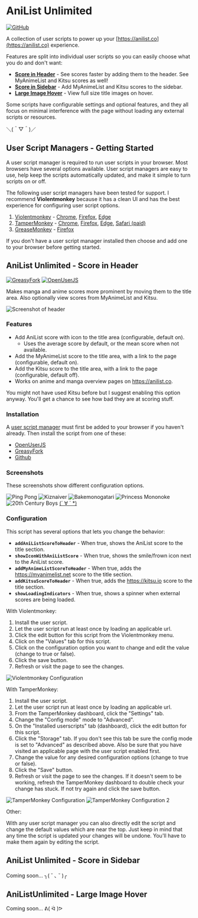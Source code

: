 AniList Unlimited
=================

[![GitHub](https://img.shields.io/github/license/mysticflute/ani-list-unlimited?style=for-the-badge)](LICENSE)

A collection of user scripts to power up your [https://anilist.co](https://anilist.co) experience.

Features are split into individual user scripts so you can easily choose what you do and don't want:

* __[Score in Header](#anilist-unlimited---score-in-header)__ - See scores faster by adding them to the header. See MyAnimeList and Kitsu scores as well!
* __[Score in Sidebar](#anilist-unlimited---score-in-sidebar)__ - Add MyAnimeList and Kitsu scores to the sidebar.
* __[Large Image Hover](#anilist-unlimited---score-in-sidebar)__ - View full size title images on hover.

Some scripts have configurable settings and optional features, and they all focus on minimal interference with the page without loading any external scripts or resources.

＼(＾▽＾)／

## User Script Managers - Getting Started

A user script manager is required to run user scripts in your browser. Most browsers have several options available. User script managers are easy to use, help keep the scripts automatically updated, and make it simple to turn scripts on or off.

The following user script managers have been tested for support. I recommend **Violentmonkey** because it has a clean UI and has the best experience for configuring user script options.

1. [Violentmonkey](https://violentmonkey.github.io/) -
      [Chrome](https://chrome.google.com/webstore/detail/violent-monkey/jinjaccalgkegednnccohejagnlnfdag),
      [Firefox](https://addons.mozilla.org/firefox/addon/violentmonkey/),
      [Edge](https://microsoftedge.microsoft.com/addons/detail/eeagobfjdenkkddmbclomhiblgggliao)
2. [TamperMonkey](https://www.tampermonkey.net/) -
      [Chrome](https://chrome.google.com/webstore/detail/dhdgffkkebhmkfjojejmpbldmpobfkfo),
      [Firefox](https://addons.mozilla.org/en-US/firefox/addon/tampermonkey/),
      [Edge](https://www.microsoft.com/store/apps/9NBLGGH5162S),
      [Safari (paid)](https://apps.apple.com/us/app/tampermonkey/id1482490089)
3. [GreaseMonkey](https://addons.mozilla.org/en-US/firefox/addon/greasemonkey/) -
      [Firefox](https://addons.mozilla.org/en-US/firefox/addon/greasemonkey/)

If you don't have a user script manager installed then choose and add one to your browser before getting started.

## AniList Unlimited - Score in Header

[![GreasyFork](https://img.shields.io/badge/dynamic/json?style=for-the-badge&color=orange&label=Greasy%20Fork&query=%24.version&url=https%3A%2F%2Frunkit.io%2Fmysticflute%2Fuserscripts%2Fbranches%2Fmaster%2Fgreasyfork%2F404465)](https://greasyfork.org/en/scripts/404465-anilist-unlimited-score-in-header)
[![OpenUserJS](https://img.shields.io/badge/dynamic/json?style=for-the-badge&color=blue&label=OpenUserJS&query=%24.version&url=https%3A%2F%2Frunkit.io%2Fmysticflute%2Fuserscripts%2Fbranches%2Fmaster%2Fopenuserjs%2Fmysticflute%2FAniList_Unlimited_-_Score_in_Header)](https://openuserjs.org/scripts/mysticflute/AniList_Unlimited_-_Score_in_Header)

Makes manga and anime scores more prominent by moving them to the title area. Also optionally view scores from MyAnimeList and Kitsu.

![Screenshot of header](/screenshots/header-scores.png)

### Features

- Add AniList score with icon to the title area (configurable, default on).
  - Uses the average score by default, or the mean score when not available.
- Add the MyAnimeList score to the title area, with a link to the page (configurable, default on).
- Add the Kitsu score to the title area, with a link to the page (configurable, default off).
- Works on anime and manga overview pages on https://anilist.co.

You might not have used Kitsu before but I suggest enabling this option anyway. You'll get a chance to see how bad they are at scoring stuff.

### Installation

A [user script manager](#user-script-managers---getting-started) must first be added to your browser if you haven't already. Then install the script from one of these:

- [OpenUserJS](https://openuserjs.org/scripts/mysticflute/AniList_Unlimited_-_Score_in_Header)
- [GreasyFork](https://greasyfork.org/en/scripts/404465-anilist-unlimited-score-in-header)
- [Github](https://github.com/mysticflute/ani-list-unlimited/raw/master/score-in-header.user.js)

### Screenshots

These screenshots show different configuration options.

![Ping Pong](/screenshots/pingpong.png)
![Kiznaiver](/screenshots/kiznaiver.png)
![Bakemonogatari](/screenshots/bakemonogatari.png)
![Princess Mononoke](/screenshots/mononoke.png)
![20th Century Boys](/screenshots/centuryboys.png)
[(´ ∀ ` *)](/screenshots/readme.md)

### Configuration

This script has several options that lets you change the behavior:

- **`addAniListScoreToHeader`** - When true, shows the AniList score to the title section.
- **`showIconWithAniListScore`** - When true, shows the smile/frown icon next to the AniList score.
- **`addMyAnimeListScoreToHeader`** - When true, adds the https://myanimelist.net score to the title section.
- **`addKitsuScoreToHeader`** - When true, adds the https://kitsu.io score to the title section.
- **`showLoadingIndicators`** - When true, shows a spinner when external scores are being loaded.

With Violentmonkey:

1. Install the user script.
2. Let the user script run at least once by loading an applicable url.
3. Click the edit button for this script from the Violentmonkey menu.
4. Click on the "Values" tab for this script.
5. Click on the configuration option you want to change and edit the value (change to true or false).
6. Click the save button.
7. Refresh or visit the page to see the changes.

![Violentmonkey Configuration](/screenshots/violentmonkey.png)

With TamperMonkey:

1. Install the user script.
2. Let the user script run at least once by loading an applicable url.
3. From the TamperMonkey dashboard, click the "Settings" tab.
4. Change the "Config mode" mode to "Advanced".
5. On the "Installed userscripts" tab (dashboard), click the edit button for this script.
6. Click the "Storage" tab. If you don't see this tab be sure the config mode is set to "Advanced" as described above. Also be sure that you have visited an applicable page with the user script enabled first.
7. Change the value for any desired configuration options (change to true or false).
8. Click the "Save" button.
9. Refresh or visit the page to see the changes. If it doesn't seem to be working, refresh the TamperMonkey dashboard to double check your change has stuck. If not try again and click the save button.

![TamperMonkey Configuration](/screenshots/tamper1.png)
![TamperMonkey Configuration 2](/screenshots/tamper2.png)

Other:

With any user script manager you can also directly edit the script and change the default values which are near the top. Just keep in mind that any time the script is updated your changes will be undone. You'll have to make them again by editing the script.

## AniList Unlimited - Score in Sidebar

Coming soon... 	 ╮( ˘ ､ ˘ )╭

## AniListUnlimited - Large Image Hover

Coming soon...  ᕕ( ᐛ )ᕗ
